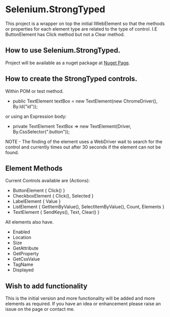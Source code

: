 # Selenium.StrongTyped

This project is a wrapper on top the initial IWebElement so that the methods or properties for each element type
are related to the type of control.  I.E ButtonElement has Click method but not a Clear method.

## How to use Selenium.StrongTyped.
Project will be available as a nuget package at <a href="https://www.nuget.org/packages/Selenium.StrongTyped">Nuget Page</a>.

## How to create the StrongTyped controls.
Within POM or test method.
- public TextElement textBox = new TextElement(new ChromeDriver(), By.Id("id"));

or using an Expression body:

- private TextElement TextBox => new TextElement(Driver, By.CssSelector(".button"));

NOTE - The finding of the element uses a WebDriver wait to search for the control and currently times out after 30 seconds 
if the element can not be found.

## Element Methods
Current Controls available are (Actions):

- ButtonElement  	{ Click() }
- CheckboxElement  	{ Click(), Selected }
- LabelElement  	{ Value }
- ListElement  		{ GetItemByValue(), SelectItemByValue(), Count, Elements }
- TextElement  		{ SendKeys(), Text, Clear() }

All elements also have.

- Enabled
- Location
- Size
- GetAttribute
- GetProperty
- GetCssValue
- TagName
- Displayed

## Wish to add functionality
This is the initial version and more functionality will be added and more elements as required.
If you have an idea or enhancement please raise an issue on the page or contact me.